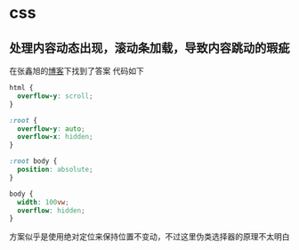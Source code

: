 # css
## 处理内容动态出现，滚动条加载，导致内容跳动的瑕疵
在张鑫旭的[博客]("https://www.zhangxinxu.com/wordpress/2015/01/css-page-scrollbar-toggle-center-no-jumping/")下找到了答案
代码如下
``` css
html {
  overflow-y: scroll;
}

:root {
  overflow-y: auto;
  overflow-x: hidden;
}

:root body {
  position: absolute;
}

body {
  width: 100vw;
  overflow: hidden;
}
```
方案似乎是使用绝对定位来保持位置不变动，不过这里伪类选择器的原理不太明白